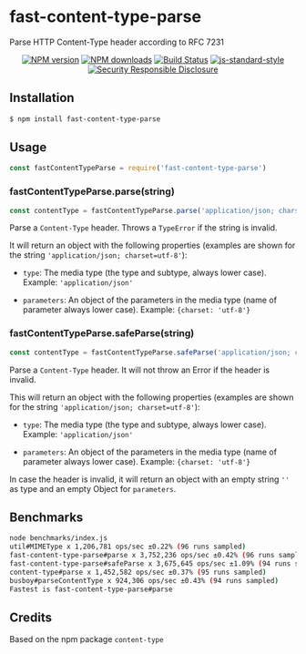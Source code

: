 # fast-content-type-parse

Parse HTTP Content-Type header according to RFC 7231

<div align="center">

[![NPM version](https://img.shields.io/npm/v/fast-content-type-parse.svg?style=flat)](https://www.npmjs.com/package/fast-content-type-parse)
[![NPM downloads](https://img.shields.io/npm/dm/fast-content-type-parse.svg?style=flat)](https://www.npmjs.com/package/fast-content-type-parse)
[![Build Status](https://github.com/fastify/fast-content-type-parse/workflows/CI/badge.svg)](https://github.com/fastify/fast-content-type-parse/actions)
[![js-standard-style](https://img.shields.io/badge/code%20style-standard-brightgreen.svg?style=flat)](https://standardjs.com/)
[![Security Responsible Disclosure](https://img.shields.io/badge/Security-Responsible%20Disclosure-yellow.svg)](https://github.com/fastify/.github/blob/main/SECURITY.md)

</div>

## Installation

```sh
$ npm install fast-content-type-parse
```

## Usage

```js
const fastContentTypeParse = require('fast-content-type-parse')
```

### fastContentTypeParse.parse(string)

```js
const contentType = fastContentTypeParse.parse('application/json; charset=utf-8')
```

Parse a `Content-Type` header. Throws a `TypeError` if the string is invalid.

It will return an object with the following properties (examples are shown for
the string `'application/json; charset=utf-8'`):

 - `type`: The media type (the type and subtype, always lower case).
   Example: `'application/json'`

 - `parameters`: An object of the parameters in the media type (name of parameter
   always lower case). Example: `{charset: 'utf-8'}`

### fastContentTypeParse.safeParse(string)

```js
const contentType = fastContentTypeParse.safeParse('application/json; charset=utf-8')
```

Parse a `Content-Type` header. It will not throw an Error if the header is invalid.

This will return an object with the following
properties (examples are shown for the string `'application/json; charset=utf-8'`):

 - `type`: The media type (the type and subtype, always lower case).
   Example: `'application/json'`

 - `parameters`: An object of the parameters in the media type (name of parameter
   always lower case). Example: `{charset: 'utf-8'}`

In case the header is invalid, it will return an object
with an empty string `''` as type and an empty Object for `parameters`.

## Benchmarks

```sh
node benchmarks/index.js
util#MIMEType x 1,206,781 ops/sec ±0.22% (96 runs sampled)
fast-content-type-parse#parse x 3,752,236 ops/sec ±0.42% (96 runs sampled)
fast-content-type-parse#safeParse x 3,675,645 ops/sec ±1.09% (94 runs sampled)
content-type#parse x 1,452,582 ops/sec ±0.37% (95 runs sampled)
busboy#parseContentType x 924,306 ops/sec ±0.43% (94 runs sampled)
Fastest is fast-content-type-parse#parse
```

## Credits

Based on the npm package `content-type`
